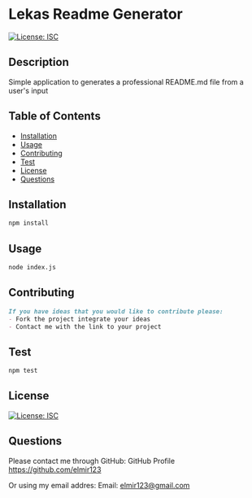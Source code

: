 
# Lekas Readme Generator

[![License: ISC](https://img.shields.io/badge/License-ISC-blue.svg)](https://opensource.org/licenses/isc)
  
## Description
Simple application to generates a professional README.md file from a user's input
  
## Table of Contents
- [Installation](#installation)
- [Usage](#usage)
- [Contributing](#contributing)
- [Test](#test)
- [License](#license)
- [Questions](#questions)
  
## Installation
```md
npm install
```
  
## Usage
```md
node index.js
```
  
## Contributing
```md
If you have ideas that you would like to contribute please:
- Fork the project integrate your ideas 
- Contact me with the link to your project

```
  
## Test
```md
npm test
```

## License
[![License: ISC](https://img.shields.io/badge/License-ISC-blue.svg)](https://opensource.org/licenses/isc)
  
## Questions
Please contact me through GitHub:
GitHub Profile https://github.com/elmir123
  
Or using my email addres:
Email: elmir123@gmail.com
